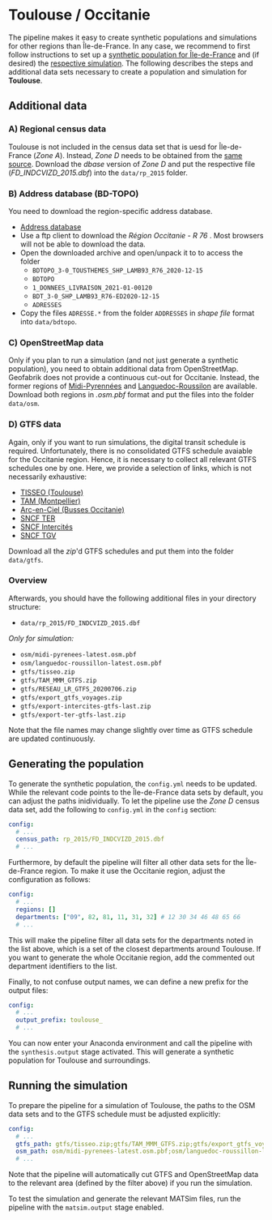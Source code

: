 # Toulouse / Occitanie

The pipeline makes it easy to create synthetic populations and simulations
for other regions than Île-de-France. In any case, we recommend to first
follow instructions to set up a [synthetic population for Île-de-France](../population.md)
and (if desired) the [respective simulation](../simulation.md). The following
describes the steps and additional data sets necessary to create a population and
simulation for **Toulouse**.

## Additional data

### A) Regional census data

Toulouse is not included in the census data set that is uesd for Île-de-France
(*Zone A*). Instead, *Zone D* needs to be obtained from the [same source](https://www.insee.fr/fr/statistiques/3625223). Download the *dbase* version of *Zone D* and put the
respective file (*FD_INDCVIZD_2015.dbf*) into the `data/rp_2015` folder.

### B) Address database (BD-TOPO)

You need to download the region-specific address database.

- [Address database](https://geoservices.ign.fr/bdtopo)
- Use a ftp client to download the *Région Occitanie - R 76* . Most browsers will not be able to download the data.
- Open the downloaded archive and open/unpack it to to access the folder
  - `BDTOPO_3-0_TOUSTHEMES_SHP_LAMB93_R76_2020-12-15`
  - `BDTOPO`
  - `1_DONNEES_LIVRAISON_2021-01-00120`
  - `BDT_3-0_SHP_LAMB93_R76-ED2020-12-15`
  - `ADRESSES`
- Copy the files `ADRESSE.*` from the folder `ADDRESSES` in *shape file* format into `data/bdtopo`.

### C) OpenStreetMap data

Only if you plan to run a simulation (and not just generate a synthetic population),
you need to obtain additional data from OpenStreetMap.
Geofabrik does not provide a continuous cut-out for Occitanie. Instead, the
former regions of [Midi-Pyrennées](https://download.geofabrik.de/europe/france/midi-pyrenees.html) and [Languedoc-Roussilon](https://download.geofabrik.de/europe/france/languedoc-roussillon.html) are available. Download both regions in *.osm.pbf* format and put the files into the
folder `data/osm`.

### D) GTFS data

Again, only if you want to run simulations, the digital transit schedule is required.
Unfortunately, there is no consolidated GTFS schedule avaiable for the Occitanie region. Hence,
it is necessary to collect all relevant GTFS schedules one by one. Here, we
provide a selection of links, which is not necessarily exhaustive:

- [TISSEO (Toulouse)](https://data.toulouse-metropole.fr/explore/dataset/tisseo-gtfs/information/)
- [TAM (Montpellier)](http://data.montpellier3m.fr/dataset/offre-de-transport-tam-en-gtfs)
- [Arc-en-Ciel (Busses Occitanie)](https://www.data.gouv.fr/fr/datasets/offre-de-transport-du-reseau-lio-arc-en-ciel-gtfs/)
- [SNCF TER](https://ressources.data.sncf.com/explore/dataset/sncf-ter-gtfs/information/)
- [SNCF Intercités](https://ressources.data.sncf.com/explore/dataset/sncf-intercites-gtfs/information/)
- [SNCF TGV](https://ressources.data.sncf.com/explore/dataset/horaires-des-train-voyages-tgvinouiouigo/information/)

Download all the *zip*'d GTFS schedules and put them into the folder `data/gtfs`.

### Overview

Afterwards, you should have the following additional files in your directory structure:

- `data/rp_2015/FD_INDCVIZD_2015.dbf`

*Only for simulation:*

- `osm/midi-pyrenees-latest.osm.pbf`
- `osm/languedoc-roussillon-latest.osm.pbf`
- `gtfs/tisseo.zip`
- `gtfs/TAM_MMM_GTFS.zip`
- `gtfs/RESEAU_LR_GTFS_20200706.zip`
- `gtfs/export_gtfs_voyages.zip`
- `gtfs/export-intercites-gtfs-last.zip`
- `gtfs/export-ter-gtfs-last.zip`

Note that the file names may change slightly over time as GTFS schedule are
updated continuously.

## Generating the population

To generate the synthetic population, the `config.yml` needs to be updated. While
the relevant code points to the Île-de-France data sets by default, you can
adjust the paths inidividually. To let the pipeline use the *Zone D* census
data set, add the following to `config.yml` in the `config` section:

```yaml
config:
  # ...
  census_path: rp_2015/FD_INDCVIZD_2015.dbf
  # ...
```

Furthermore, by default the pipeline will filter all other data sets for the
Île-de-France region. To make it use the Occitanie region, adjust the
configuration as follows:

```yaml
config:
  # ...
  regions: []
  departments: ["09", 82, 81, 11, 31, 32] # 12 30 34 46 48 65 66
  # ...
```

This will make the pipeline filter all data sets for the departments noted
in the list above, which is a set of the closest departments around Toulouse.
If you want to generate the whole Occitanie region, add the commented out
department identifiers to the list.

Finally, to not confuse output names, we can define a new prefix for the output files:

```yaml
config:
  # ...
  output_prefix: toulouse_
  # ...
```

You can now enter your Anaconda environment and call the pipeline with the
`synthesis.output` stage activated. This will generate a synthetic population
for Toulouse and surroundings.

## Running the simulation

To prepare the pipeline for a simulation of Toulouse, the paths to the OSM data sets and to the GTFS schedule must be adjusted explicitly:

```yaml
config:
  # ...
  gtfs_path: gtfs/tisseo.zip;gtfs/TAM_MMM_GTFS.zip;gtfs/export_gtfs_voyages.zip;gtfs/export-intercites-gtfs-last.zip;gtfs/export-ter-gtfs-last.zip;gtfs/RESEAU_LR_GTFS_20200706.zip
  osm_path: osm/midi-pyrenees-latest.osm.pbf;osm/languedoc-roussillon-latest.osm.pbf
  # ...
```

Note that the pipeline will automatically cut GTFS and OpenStreetMap data
to the relevant area (defined by the filter above) if you run the simulation.

To test the simulation and generate the relevant MATSim files, run the pipeline
with the `matsim.output` stage enabled.
